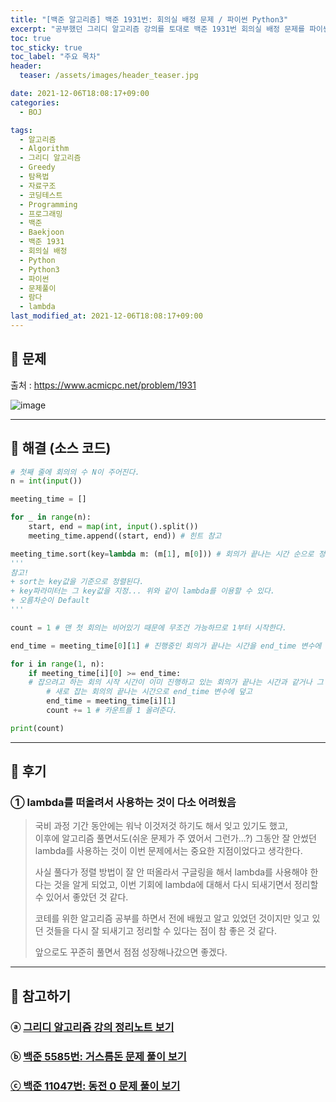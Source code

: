 ```yaml
---
title: "[백준 알고리즘] 백준 1931번: 회의실 배정 문제 / 파이썬 Python3"
excerpt: "공부했던 그리디 알고리즘 강의를 토대로 백준 1931번 회의실 배정 문제를 파이썬으로 풀어보았다."
toc: true
toc_sticky: true
toc_label: "주요 목차"
header:
  teaser: /assets/images/header_teaser.jpg

date: 2021-12-06T18:08:17+09:00
categories:
  - BOJ

tags:
  - 알고리즘
  - Algorithm
  - 그리디 알고리즘
  - Greedy
  - 탐욕법
  - 자료구조
  - 코딩테스트
  - Programming
  - 프로그래밍
  - 백준
  - Baekjoon
  - 백준 1931
  - 회의실 배정
  - Python
  - Python3
  - 파이썬
  - 문제풀이
  - 람다
  - lambda
last_modified_at: 2021-12-06T18:08:17+09:00
---
```


## 🔔 문제

출처 : <https://www.acmicpc.net/problem/1931>

![image](https://user-images.githubusercontent.com/78403443/144815937-482743ba-06cd-4ed1-9320-44c1ce0987e8.png)

---

## 🔐 해결 (소스 코드)

```python
# 첫째 줄에 회의의 수 N이 주어진다.
n = int(input())

meeting_time = []

for _ in range(n):
    start, end = map(int, input().split())
    meeting_time.append((start, end)) # 힌트 참고

meeting_time.sort(key=lambda m: (m[1], m[0])) # 회의가 끝나는 시간 순으로 정렬
'''
참고!
+ sort는 key값을 기준으로 정렬된다.
+ key파라미터는 그 key값을 지정... 위와 같이 lambda를 이용할 수 있다.
+ 오름차순이 Default
'''

count = 1 # 맨 첫 회의는 비어있기 때문에 무조건 가능하므로 1부터 시작한다.

end_time = meeting_time[0][1] # 진행중인 회의가 끝나는 시간을 end_time 변수에 지정

for i in range(1, n):
    if meeting_time[i][0] >= end_time:
    # 잡으려고 하는 회의 시작 시간이 이미 진행하고 있는 회의가 끝나는 시간과 같거나 그 이후면
        # 새로 잡는 회의의 끝나는 시간으로 end_time 변수에 덮고    
        end_time = meeting_time[i][1] 
        count += 1 # 카운트를 1 올려준다.

print(count)
```

---

## 📝 후기

### ① lambda를 떠올려서 사용하는 것이 다소 어려웠음

>국비 과정 기간 동안에는 워낙 이것저것 하기도 해서 잊고 있기도 했고,<br>이후에 알고리즘 풀면서도(쉬운 문제가 주 였어서 그런가...?) 그동안 잘 안썼던 lambda를 사용하는 것이 이번 문제에서는 중요한 지점이었다고 생각한다.
>
>사실 풀다가 정렬 방법이 잘 안 떠올라서 구글링을 해서 lambda를 사용해야 한다는 것을 알게 되었고, 이번 기회에 lambda에 대해서 다시 되새기면서 정리할 수 있어서 좋았던 것 같다.
>
>코테를 위한 알고리즘 공부를 하면서 전에 배웠고 알고 있었던 것이지만 잊고 있던 것들을 다시 잘 되새기고 정리할 수 있다는 점이 참 좋은 것 같다. 
>
>앞으로도 꾸준히 풀면서 점점 성장해나갔으면 좋겠다.

---

## 👣 참고하기

### ⓐ [그리디 알고리즘 강의 정리노트 보기](https://iceman-brandon.github.io/playdata1/%ED%83%90%EC%9A%95%EB%B2%95/)

### ⓑ [백준 5585번: 거스름돈 문제 풀이 보기](https://iceman-brandon.github.io/boj/%EB%B0%B1%EC%A4%80_5585%EB%B2%88_%EA%B1%B0%EC%8A%A4%EB%A6%84%EB%8F%88/#-%ED%95%B4%EA%B2%B0-%EC%86%8C%EC%8A%A4-%EC%BD%94%EB%93%9C)

### [ⓒ 백준 11047번: 동전 0 문제 풀이 보기](https://iceman-brandon.github.io/boj/%EB%B0%B1%EC%A4%80_11047%EB%B2%88_%EB%8F%99%EC%A0%84-0/)